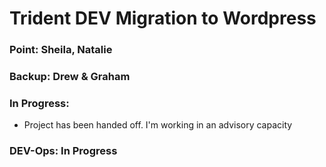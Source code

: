# Trident DEV Migration to Wordpress

### Point: Sheila, Natalie

### Backup: Drew & Graham

### In Progress:

- Project has been handed off. I'm working in an advisory capacity

### DEV-Ops: In Progress